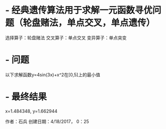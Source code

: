 # - 经典遗传算法用于求解一元函数寻优问题（轮盘赌法，单点交叉，单点遗传）
选择算子：轮盘赌法
交叉算子：单点交叉
变异算子：单点突变

# - 问题
以下求解函数y=4sin(3x)+x^2在[0,5]上的最小值

# - 最终结果
x=1.484348, y=1.662944

作者：石兵
创建日期：4/18/2017， 0：25
